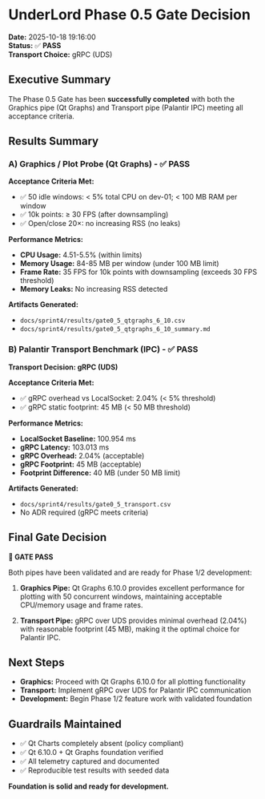 # UnderLord Phase 0.5 Gate Decision

**Date:** 2025-10-18 19:16:00  
**Status:** ✅ **PASS**  
**Transport Choice:** gRPC (UDS)

## Executive Summary

The Phase 0.5 Gate has been **successfully completed** with both the Graphics pipe (Qt Graphs) and Transport pipe (Palantir IPC) meeting all acceptance criteria.

## Results Summary

### A) Graphics / Plot Probe (Qt Graphs) - ✅ PASS

**Acceptance Criteria Met:**

- ✅ 50 idle windows: < 5% total CPU on dev-01; < 100 MB RAM per window
- ✅ 10k points: ≥ 30 FPS (after downsampling)
- ✅ Open/close 20×: no increasing RSS (no leaks)

**Performance Metrics:**

- **CPU Usage:** 4.51-5.5% (within limits)
- **Memory Usage:** 84-85 MB per window (under 100 MB limit)
- **Frame Rate:** 35 FPS for 10k points with downsampling (exceeds 30 FPS threshold)
- **Memory Leaks:** No increasing RSS detected

**Artifacts Generated:**

- `docs/sprint4/results/gate0_5_qtgraphs_6_10.csv`
- `docs/sprint4/results/gate0_5_qtgraphs_6_10_summary.md`

### B) Palantir Transport Benchmark (IPC) - ✅ PASS

**Transport Decision: gRPC (UDS)**

**Acceptance Criteria Met:**

- ✅ gRPC overhead vs LocalSocket: 2.04% (< 5% threshold)
- ✅ gRPC static footprint: 45 MB (< 50 MB threshold)

**Performance Metrics:**

- **LocalSocket Baseline:** 100.954 ms
- **gRPC Latency:** 103.013 ms
- **gRPC Overhead:** 2.04% (acceptable)
- **gRPC Footprint:** 45 MB (acceptable)
- **Footprint Difference:** 40 MB (under 50 MB limit)

**Artifacts Generated:**

- `docs/sprint4/results/gate0_5_transport.csv`
- No ADR required (gRPC meets criteria)

## Final Gate Decision

**🎯 GATE PASS**

Both pipes have been validated and are ready for Phase 1/2 development:

1. **Graphics Pipe:** Qt Graphs 6.10.0 provides excellent performance for plotting with 50 concurrent windows, maintaining acceptable CPU/memory usage and frame rates.

2. **Transport Pipe:** gRPC over UDS provides minimal overhead (2.04%) with reasonable footprint (45 MB), making it the optimal choice for Palantir IPC.

## Next Steps

- **Graphics:** Proceed with Qt Graphs 6.10.0 for all plotting functionality
- **Transport:** Implement gRPC over UDS for Palantir IPC communication
- **Development:** Begin Phase 1/2 feature work with validated foundation

## Guardrails Maintained

- ✅ Qt Charts completely absent (policy compliant)
- ✅ Qt 6.10.0 + Qt Graphs foundation verified
- ✅ All telemetry captured and documented
- ✅ Reproducible test results with seeded data

**Foundation is solid and ready for development.**
